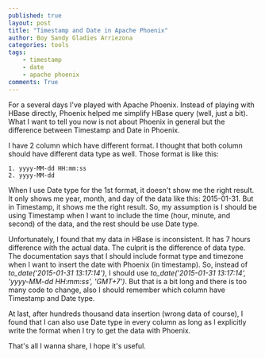 ```yaml
---
published: true
layout: post
title: "Timestamp and Date in Apache Phoenix"
author: Boy Sandy Gladies Arriezona
categories: tools
tags:
    - timestamp
    - date
    - apache phoenix
comments: True
---
```


For a several days I've played with Apache Phoenix. Instead of playing with HBase directly, Phoenix helped me simplify HBase query (well, just a bit). What I want to tell you now is not about Phoenix in general but the difference between Timestamp and Date in Phoenix.

I have 2 column which have different format. I thought that both column should have different data type as well. Those format is like this:

    1. yyyy-MM-dd HH:mm:ss
    2. yyyy-MM-dd

When I use Date type for the 1st format, it doesn't show me the right result. It only shows me year, month, and day of the data like this: 2015-01-31. But in Timestamp, it shows me the right result. So, my assumption is I should be using Timestamp when I want to include the time (hour, minute, and second) of the data, and the rest should be use Date type.

Unfortunately, I found that my data in HBase is inconsistent. It has 7 hours difference with the actual data. The culprit is the difference of data type. The documentation says that I should include format type and timezone when I want to insert the date with Phoenix (in timestamp). So, instead of *to_date('2015-01-31 13:17:14')*, I should use *to_date('2015-01-31 13:17:14', 'yyyy-MM-dd HH:mm:ss', 'GMT+7')*. But that is a bit long and there is too many code to change, also I should remember which column have Timestamp and Date type.

At last, after hundreds thousand data insertion (wrong data of course), I found that I can also use Date type in every column as long as I explicitly write the format when I try to get the data with Phoenix.

That's all I wanna share, I hope it's useful.
